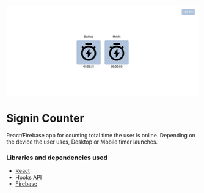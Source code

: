 ![Counter](./public/snapshot.jpg)

# Signin Counter
React/Firebase app for counting total time the user is online. Depending on the device the user uses, Desktop or Mobile timer launches.

### Libraries and dependencies used

- [React](https://reactjs.org/)
- [Hooks API](https://reactjs.org/docs/hooks-intro.html)
- [Firebase](https://firebase.google.com/)